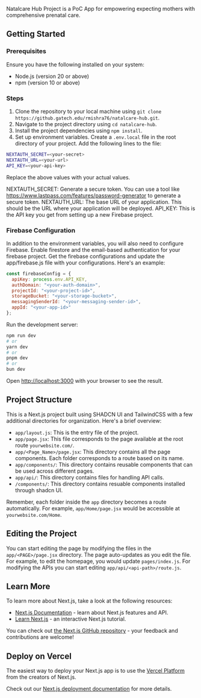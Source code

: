 <!-- Documentation for the Natalcare Hub Project which is a PoC App for empowering expecting mothers with comprehensive prenatal care. -->
Natalcare Hub Project is a PoC App for empowering expecting mothers with comprehensive prenatal care.

## Getting Started

### Prerequisites

Ensure you have the following installed on your system:

- Node.js (version 20 or above)
- npm (version 10 or above)

### Steps

1. Clone the repository to your local machine using `git clone https://github.gatech.edu/rmishra76/natalcare-hub.git`.
2. Navigate to the project directory using `cd natalcare-hub`.
3. Install the project dependencies using `npm install`.
4. Set up environment variables. Create a `.env.local` file in the root directory of your project. Add the following lines to the file:

```bash
NEXTAUTH_SECRET=<your-secret>
NEXTAUTH_URL=<your-url>
API_KEY=<your-api-key>
```

Replace the above values with your actual values.

NEXTAUTH_SECRET: Generate a secure token. You can use a tool like https://www.lastpass.com/features/password-generator to generate a secure token.
NEXTAUTH_URL: The base URL of your application. This should be the URL where your application will be deployed.
API_KEY: This is the API key you get from setting up a new Firebase project.

### Firebase Configuration

In addition to the environment variables, you will also need to configure Firebase. Enable firestore and the email-based authentication for your firebase project. Get the firebase configurations and update the app/firebase.js file with your configurations. Here's an example:

```javascript
const firebaseConfig = {
  apiKey: process.env.API_KEY,
  authDomain: "<your-auth-domain>",
  projectId: "<your-project-id>",
  storageBucket: "<your-storage-bucket>",
  messagingSenderId: "<your-messaging-sender-id>",
  appId: "<your-app-id>"
};
```


Run the development server:

```bash
npm run dev
# or
yarn dev
# or
pnpm dev
# or
bun dev
```

Open [http://localhost:3000](http://localhost:3000) with your browser to see the result.


## Project Structure

This is a Next.js project built using SHADCN UI and TailwindCSS with a few additional directories for organization. Here's a brief overview:

- `app/layout.js`: This is the entry file of the project.
- `app/page.jsx`: This file corresponds to the page available at the root route `yourwebsite.com/`.
- `app/<Page_Name>/page.jsx`: This directory contains all the page components. Each folder corresponds to a route based on its name.
- `app/components/`: This directory contains reusable components that can be used across different pages.
- `app/api/`: This directory contains files for handling API calls.
- `/components/`: This directory contains resuable components installed through shadcn UI.

Remember, each folder inside the `app` directory becomes a route automatically. For example, `app/Home/page.jsx` would be accessible at `yourwebsite.com/Home`.

## Editing the Project

You can start editing the page by modifying the files in the `app/<PAGE>/page.jsx` directory. The page auto-updates as you edit the file. For example, to edit the homepage, you would update `pages/index.js`. For modifying the APIs you can start editing `app/api/<api-path>/route.js`.

## Learn More

To learn more about Next.js, take a look at the following resources:

- [Next.js Documentation](https://nextjs.org/docs) - learn about Next.js features and API.
- [Learn Next.js](https://nextjs.org/learn) - an interactive Next.js tutorial.

You can check out [the Next.js GitHub repository](https://github.com/vercel/next.js/) - your feedback and contributions are welcome!

## Deploy on Vercel

The easiest way to deploy your Next.js app is to use the [Vercel Platform](https://vercel.com/new?utm_medium=default-template&filter=next.js&utm_source=create-next-app&utm_campaign=create-next-app-readme) from the creators of Next.js.

Check out our [Next.js deployment documentation](https://nextjs.org/docs/deployment) for more details.

